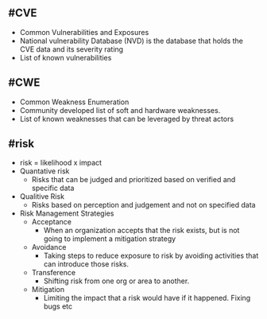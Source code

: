 
## #CVE
- Common Vulnerabilities and Exposures
- National vulnerability Database (NVD) is the database that holds the CVE data and its severity rating
- List of known vulnerabilities

## #CWE
- Common Weakness Enumeration
- Community developed list of soft and hardware weaknesses. 
- List of known weaknesses that can be leveraged by threat actors

## #risk
- risk = likelihood x impact
- Quantative risk
	- Risks that can be judged and prioritized based on verified and specific data
- Qualitive Risk
	- Risks based on perception and judgement and not on specified data
- Risk Management Strategies
	- Acceptance
		- When an organization accepts that the risk exists, but is not going to implement a mitigation strategy
	- Avoidance
		- Taking steps to reduce exposure to risk by avoiding activities that can introduce those risks.
	- Transference
		- Shifting risk from one org or area to another.
	- Mitigation
		- Limiting the impact that a risk would have if it happened. Fixing bugs etc

